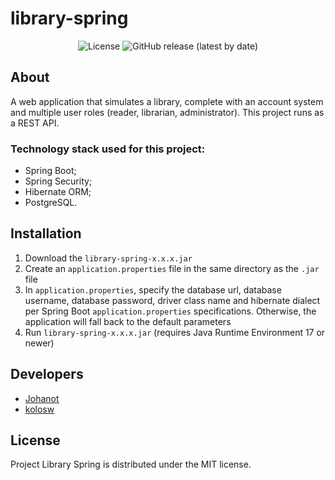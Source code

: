 # library-spring

<p align="center">
    <img alt="License" src="https://img.shields.io/github/license/SirJohanot/library-spring">
    <img alt="GitHub release (latest by date)" src="https://img.shields.io/github/v/release/SirJohanot/library-spring?display_name=version">
</p>

## About

A web application that simulates a library, complete with an account system and multiple user roles (reader, librarian,
administrator). This project runs as a REST API.

### Technology stack used for this project:

- Spring Boot;
- Spring Security;
- Hibernate ORM;
- PostgreSQL.

## Installation

1. Download the `library-spring-x.x.x.jar`
2. Create an `application.properties` file in the same directory as the `.jar` file
3. In `application.properties`, specify the database url, database username, database password, driver class name and
   hibernate dialect per Spring Boot `application.properties` specifications. Otherwise, the application will fall back
   to the default parameters
4. Run `library-spring-x.x.x.jar` (requires Java Runtime Environment 17 or newer)

## Developers

- [Johanot](https://github.com/SirJohanot)
- [kolosw](https://github.com/kolosw)

## License

Project Library Spring is distributed under the MIT license.